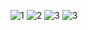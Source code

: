 
![‏‏1](https://user-images.githubusercontent.com/42889059/108733681-67335300-7537-11eb-890f-8bca49984b09.JPG)
![‏‏2](https://user-images.githubusercontent.com/42889059/108733684-67335300-7537-11eb-9b84-46d846f085f1.JPG)
![‏‏3](https://user-images.githubusercontent.com/42889059/108733687-67cbe980-7537-11eb-95de-c2050ae3002c.JPG)
![3](https://user-images.githubusercontent.com/42889059/108733690-67cbe980-7537-11eb-9535-4fee5c844fbf.png)
